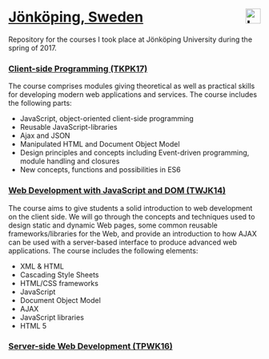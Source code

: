 [Jönköping, Sweden](https://ju.se/) <a href="https://ju.se"><img src="https://cdn.rawgit.com/atanasyanew/JKPG-Library/master/_Resources/ju_logo.svg" title="Logo" align="right" height="30" /></a> 
======

Repository for the courses I took place at Jönköping University during the spring of 2017.

### [Client-side Programming (TKPK17)](http://ju.se/en/study-at-ju/courses.html?courseCode=TKPK17&semester=20171)
The course comprises modules giving theoretical as well as practical skills for developing
modern web applications and services.
The course includes the following parts:
- JavaScript, object-oriented client-side programming
- Reusable JavaScript-libraries
- Ajax and JSON
- Manipulated HTML and Document Object Model
- Design principles and concepts including Event-driven programming, module handling and
closures
- New concepts, functions and possibilities in ES6

### [Web Development with JavaScript and DOM (TWJK14)](http://ju.se/en/study-at-ju/courses.html?courseCode=TWJK14&semester=20141)
The course aims to give students a solid introduction to web development on the client side. We
will go through the concepts and techniques used to design static and dynamic Web pages, some
common reusable frameworks/libraries for the Web, and provide an introduction to how AJAX
can be used with a server-based interface to produce advanced web applications.
The course includes the following elements:
- XML & HTML
- Cascading Style Sheets
- HTML/CSS frameworks
- JavaScript
- Document Object Model
- AJAX
- JavaScript libraries
- HTML 5

### [Server-side Web Development (TPWK16)](http://ju.se/JTH/en/education/courses.html?courseCode=TPWK16&semester=20161&lang=en) 
